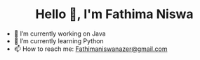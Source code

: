 # <h1 align="center">Hello 👋, I'm Fathima Niswa</h1>






- 🔭 I’m currently working on Java
- 🌱 I’m currently learning Python
- 📫 How to reach me: Fathimaniswanazer@gmail.com

